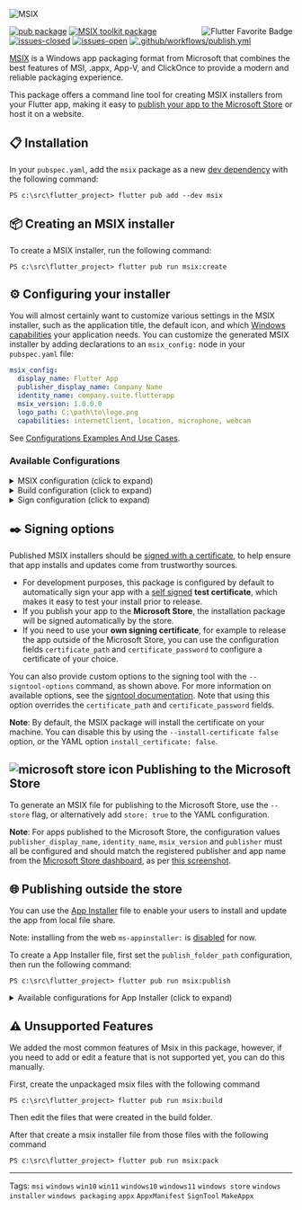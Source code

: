 ![MSIX](https://user-images.githubusercontent.com/946652/138101650-bf934b21-ced7-4836-a197-2e424ee1f86c.png)

<a href="https://flutter.dev/docs/development/packages-and-plugins/favorites" title="Flutter Favorite program">
<img
  src="https://user-images.githubusercontent.com/946652/152225760-309041e9-266e-42da-9915-34478ee74736.png"
  alt="Flutter Favorite Badge"
  align="right">
</a>

[![pub package](https://img.shields.io/pub/v/msix.svg?color=blue)](https://pub.dev/packages/msix) [![MSIX toolkit package](https://img.shields.io/github/v/tag/microsoft/MSIX-Toolkit?color=blue&label=MSIX-Toolkit)](https://github.com/microsoft/MSIX-Toolkit) [![issues-closed](https://img.shields.io/github/issues-closed/YehudaKremer/msix?color=green)](https://github.com/YehudaKremer/msix/issues?q=is%3Aissue+is%3Aclosed) [![issues-open](https://img.shields.io/github/issues-raw/YehudaKremer/msix)](https://github.com/YehudaKremer/msix/issues) [![.github/workflows/publish.yml](https://github.com/YehudaKremer/msix/actions/workflows/publish.yml/badge.svg?branch=main)](https://github.com/YehudaKremer/msix/actions/workflows/publish.yml)

[MSIX] is a Windows app packaging format from Microsoft that combines the best
features of MSI, .appx, App-V, and ClickOnce to provide a modern and reliable
packaging experience.

This package offers a command line tool for creating MSIX installers from your
Flutter app, making it easy to [publish your app to the Microsoft Store] or host
it on a website.

## 📋 Installation

In your `pubspec.yaml`, add the `msix` package as a new [dev dependency] with
the following command:

```console
PS c:\src\flutter_project> flutter pub add --dev msix
```

## 📦 Creating an MSIX installer

To create a MSIX installer, run the following command:

```console
PS c:\src\flutter_project> flutter pub run msix:create
```

## ⚙️ Configuring your installer

You will almost certainly want to customize various settings in the MSIX
installer, such as the application title, the default icon, and which [Windows
capabilities] your application needs. You can customize the generated MSIX
installer by adding declarations to an `msix_config:` node in your
`pubspec.yaml` file:

```yaml
msix_config:
  display_name: Flutter App
  publisher_display_name: Company Name
  identity_name: company.suite.flutterapp
  msix_version: 1.0.0.0
  logo_path: C:\path\to\logo.png
  capabilities: internetClient, location, microphone, webcam
```

See [Configurations Examples And Use Cases].

### Available Configurations

<details>

<summary>MSIX configuration (click to expand)</summary>

| YAML name                           | Command-line argument           | Description (from Microsoft [Package manifest schema reference])                                  | Example                                     |
| ----------------------------------- | ------------------------------- | ------------------------------------------------------------------------------------------------- | ------------------------------------------- |
| `display_name`                      | `--display-name` `-d`           | A friendly app name that can be displayed to users.                                               | `Flutter App`                               |
| `publisher_display_name`            | `--publisher-display-name` `-u` | A friendly name for the publisher that can be displayed to users.                                 | `Company Name`                              |
| `identity_name`                     | `--identity-name` `-i`          | Defines the unique identifier for the app.                                                        | `company.suite.flutterapp`                  |
| `msix_version`                      | `--version`                     | The version number of the package, in `a.b.c.d` format. [see how the msix version is determined]. | `1.0.0.0`                                   |
| `logo_path`                         | `--logo-path` `-l`              | Path to an [image file] for use as the app icon (size recommended at least 400x400px).            | `C:\images\logo.png`                        |
| `trim_logo`                         | `--trim-logo <true/false>`      | If `false`, don't trim the logo image, default is `true`.                                         | `true`                                      |
| `capabilities`                      | `--capabilities` `-e`           | List of the [capabilities][windows capabilities] the app requires.                                | `internetClient,location,microphone,webcam` |
| `languages`                         | `--languages`                   | Declares the language resources contained in the package.                                         | `en-us, ja-jp`                              |
| `file_extension`                    | `--file-extension` `-f`         | File extensions that the app may be registered to open.                                           | `.picture, .image`                          |
| `protocol_activation`               | `--protocol-activation`         | [Protocols activation] that will activate the app.                                                | `http,https`                                |
| `app_uri_handler_hosts`             | `--app-uri-handler-hosts`       | Enable [apps for websites] using app URI handlers app.                                            | `test.com, test2.info`                      |
| `execution_alias`                   | `--execution-alias`             | [Execution alias] command (cmd) that will activate the app.                                       | `myapp`                                     |
| `enable_at_startup`                 | `--enable-at-startup`           | App start at startup or user log-in.                                                              | `true`                                      |
| `store`                             | `--store`                       | Generate a MSIX file for publishing to the Microsoft Store.                                       | `false`                                     |
| [Toast Notifications configuration] |                                 |                                                                                                   |                                             |

</details>

<details>
<summary>Build configuration (click to expand)</summary>

| YAML name            | Command-line argument          | Description                                                                                                                      | Example                                             |
| -------------------- | ------------------------------ | -------------------------------------------------------------------------------------------------------------------------------- | --------------------------------------------------- |
| `debug`              | `--debug` or `--release`       | Create MSIX from the **debug** or **release** build files (`\build\windows\runner\<Debug/Release>`), **release** is the default. | `true`                                              |
| `output_path`        | `--output-path` `-o`           | The directory where the output MSIX file should be stored.                                                                       | `C:\src\some\folder`                                |
| `output_name`        | `--output-name` `-n`           | The filename that should be given to the created MSIX file.                                                                      | `flutterApp_dev`                                    |
| `architecture`       | `--architecture` `-h`          | Describes the architecture of the code in the package, `x64` or `x86`, `x64` is default.                                         | `x64`                                               |
| `build_windows`      | `--build-windows <true/false>` | If `false`, don't run the build command `flutter build windows`, default is `true`.                                              | `true`                                              |
| `windows_build_args` | `--windows-build-args`         | Any arguments for the `flutter build windows` command.                                                                           | `--obfuscate --split-debug-info=C:\Users\me\folder` |

</details>

<details>
<summary>Sign configuration (click to expand)</summary>

| YAML name              | Command-line argument                | Description                                                                                                                                              | Example                                                                                         |
| ---------------------- | ------------------------------------ | -------------------------------------------------------------------------------------------------------------------------------------------------------- | ----------------------------------------------------------------------------------------------- |
| `certificate_path`     | `--certificate-path` `-c`            | Path to the certificate content to place in the store.                                                                                                   | `C:\certs\signcert.pfx` or `C:\certs\signcert.crt`                                              |
| `certificate_password` | `--certificate-password` `-p`        | Password for the certificate.                                                                                                                            | `1234`                                                                                          |
| `publisher`            | `--publisher` `-b`                   | The `Subject` value in the certificate.<br /> Required only if publish to the store, or if the `Publisher` will not found automatically by this package. | `CN=BF212345-5644-46DF-8668-014043C1B138` or `CN=Contoso Software, O=Contoso Corporation, C=US` |
| `signtool_options`     | `--signtool-options`                 | Options to be provided to the `signtool` for app signing (see below.)                                                                                    | `/v /fd SHA256 /f C:/Users/me/Desktop/my.cer`                                                   |
| `sign_msix`            | `--sign-msix <true/false>`           | If `false`, don't sign the msix file, default is `true`.<br />Note: when **false**, `publisher` is Required.                                             | `true`                                                                                          |
| `install_certificate`  | `--install-certificate <true/false>` | If `false`, don't try to install the certificate, default is `true`.                                                                                     | `true`                                                                                          |

</details>

## ✒️ Signing options

Published MSIX installers should be [signed with a certificate], to help ensure
that app installs and updates come from trustworthy sources.

- For development purposes, this package is configured by default to
  automatically sign your app with a [self signed] **test certificate**, which makes it easy
  to test your install prior to release.
- If you publish your app to the **Microsoft Store**, the installation package
  will be signed automatically by the store.
- If you need to use your **own signing certificate**, for example to release
  the app outside of the Microsoft Store, you can use the configuration fields
  `certificate_path` and `certificate_password` to configure a certificate of
  your choice.

You can also provide custom options to the signing tool with the
`--signtool-options` command, as shown above. For more information on available
options, see the [signtool documentation]. Note that using this option overrides
the `certificate_path` and `certificate_password` fields.

**Note**: By default, the MSIX package will install the certificate on your
machine. You can disable this by using the `--install-certificate false` option, or the YAML
option `install_certificate: false`.

## ![microsoft store icon][] Publishing to the Microsoft Store

To generate an MSIX file for publishing to the Microsoft Store, use the
`--store` flag, or alternatively add `store: true` to the YAML configuration.

**Note**: For apps published to the Microsoft Store, the configuration values
`publisher_display_name`, `identity_name`, `msix_version` and `publisher` must
all be configured and should match the registered publisher and app name from
the [Microsoft Store dashboard], as per [this screenshot].

## 🌐 Publishing outside the store

You can use the [App Installer] file to enable your users to install and update the app from local file share.

Note: installing from the web `ms-appinstaller:` is [disabled] for now.

To create a App Installer file, first set the `publish_folder_path` configuration,
then run the following command:

```console
PS c:\src\flutter_project> flutter pub run msix:publish
```

<details>
<summary>Available configurations for App Installer (click to expand)</summary>

##### App Installer configuration example:

```yaml
msix_config:
  display_name: Flutter App
  app_installer: #<-- app installer configuration
    publish_folder_path: c:\path\to\myPublishFolder
    hours_between_update_checks: 0
    automatic_background_task: true
    update_blocks_activation: true
    show_prompt: true
    force_update_from_any_version: false
  msix_version: 1.0.3.0
```

| YAML name                       | Command-line argument             | Description (from Microsoft [schema reference])                                                                                                    | Example                      |
| ------------------------------- | --------------------------------- | -------------------------------------------------------------------------------------------------------------------------------------------------- | ---------------------------- |
| `publish_folder_path`           | `--publish-folder-path`           | A path to publish folder, where the msix versions and the .appinstaller file will be saved.                                                        | `c:\path\to\myPublishFolder` |
| `hours_between_update_checks`   | `--hours-between-update-checks`   | Defines the minimal time gap between update checks, when the user open the app. default is **0** (will check for update every time the app opened) | `2`                          |
| `automatic_background_task`     | `--automatic-background-task`     | Checks for updates in the background every 8 hours independently of whether the user launched the app.                                             | `false`                      |
| `update_blocks_activation`      | `--update-blocks-activation`      | Defines the experience when an app update is checked for.                                                                                          | `false`                      |
| `show_prompt`                   | `--show-prompt`                   | Defines if a window is displayed when updates are being installed, and when updates are being checked for.                                         | `false`                      |
| `force_update_from_any_version` | `--force-update-from-any-version` | Allows the app to update from version x to version x++ or to downgrade from version x to version x--.                                              | `false`                      |

</details>

## ⚠️ Unsupported Features

We added the most common features of Msix in this package, however, if you need to add or edit a feature that is not supported yet, you can do this manually.

First, create the unpackaged msix files with the following command

```console
PS c:\src\flutter_project> flutter pub run msix:build
```

Then edit the files that were created in the build folder.

After that create a msix installer file from those files with the following command

```console
PS c:\src\flutter_project> flutter pub run msix:pack
```

---

Tags: `msi` `windows` `win10` `win11` `windows10` `windows11` `windows store` `windows installer` `windows packaging` `appx` `AppxManifest` `SignTool` `MakeAppx`

[msix]: https://docs.microsoft.com/en-us/windows/msix/
[publish your app to the microsoft store]: https://docs.microsoft.com/en-us/windows/uwp/publish/app-submissions
[dev dependency]: https://dart.dev/tools/pub/dependencies#dev-dependencies
[windows capabilities]: https://docs.microsoft.com/en-us/windows/uwp/packaging/app-capability-declarations
[package manifest schema reference]: https://docs.microsoft.com/en-us/uwp/schemas/appxpackage/appxmanifestschema/schema-root
[schema reference]: https://docs.microsoft.com/en-us/uwp/schemas/appinstallerschema/element-onlaunch
[app installer]: https://docs.microsoft.com/en-us/windows/msix/app-installer/app-installer-file-overview
[image file]: https://github.com/brendan-duncan/image#supported-image-formats
[protocols activation]: https://docs.microsoft.com/en-us/windows/uwp/launch-resume/handle-uri-activation
[execution alias]: https://docs.microsoft.com/en-us/uwp/schemas/appxpackage/uapmanifestschema/element-uap5-executionalias
[signed with a certificate]: https://docs.microsoft.com/en-us/windows/msix/package/create-certificate-package-signing
[signtool documentation]: https://docs.microsoft.com/en-us/dotnet/framework/tools/signtool-exe
[microsoft store icon]: https://user-images.githubusercontent.com/946652/152312614-1e86b108-98af-4bcf-8a75-d7a4449078b2.png
[microsoft store dashboard]: https://partner.microsoft.com/dashboard
[this screenshot]: https://user-images.githubusercontent.com/946652/138753431-fa7dee7d-99b6-419c-94bf-4514c761abba.png
[disabled]: https://docs.microsoft.com/en-us/windows/msix/app-installer/installing-windows10-apps-web
[self signed]: https://docs.microsoft.com/en-us/windows/msix/package/create-certificate-package-signing#create-a-self-signed-certificate
[configurations examples and use cases]: https://pub.dev/packages/msix/example
[see how the msix version is determined]: https://github.com/YehudaKremer/msix/blob/main/doc/msix_version.md
[toast notifications configuration]: https://github.com/YehudaKremer/msix/blob/main/doc/toast_notifications_configuration.md
[apps for websites]: https://docs.microsoft.com/en-us/windows/uwp/launch-resume/web-to-app-linking
